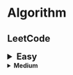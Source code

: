 # Algorithm

## LeetCode

<details>
<summary style="font-size: 20px"><b>Easy</b></summary>

- [x] 1 Two Sum
- [x] 20 Valid Parentheses
- [x] 21 Merge Two Sorted Lists
- [x] 121 Best Time to Buy Sell Stock
- [x] 125 Valid Palindrome
- [x] 226 Invert Binary Tree
- [x] 242 Valid Anagram
- [x] 704 Binary Search
- [x] 733 Flood Fill
- [x] 110 Balanced Binary Tree
- [x] 141 Linked List Cycle
- [x] 232 Implement Queue Using Stacks
- [x] 278 First Bad Version
- [x] 383 Ransom Note
- [x] 70 Climbing Stairs
- [x] 409 Longest Palindrome
- [x] 206 Reverse Linked List
- [x] 169 Majority Element
- [x] 67 Add Binary
- [x] 543 Diameter of Binary Tree
- [x] 876 Middle of the Linked List
- [x] 104 Maximum Depth of Binary Tree
- [x] 217 Contains Duplicate
- 
</details>

<details>
<summary><b>Medium</b></summary>

- [x] 235 Lowest Common Ancestor of a Binary Search Tree
- 

</details>